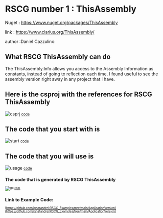 
# RSCG number 1 : ThisAssembly

Nuget :
    https://www.nuget.org/packages/ThisAssembly


link : https://www.clarius.org/ThisAssembly/ 


author :Daniel Cazzulino


## What RSCG ThisAssembly can do

The ThisAssembly.Info allows you access to the Assembly Information as constants, instead of going to reflection each time. I found useful to see the assembly version right away in any project that I have.

## Here is the csproj with the references for RSCG ThisAssembly

![csprj](http://ignatandrei.github.io/RSCG_Examples/images/ThisAssembly/The.csproj.png)
<small>
[code](http://ignatandrei.github.io/RSCG_Examples/images/ThisAssembly/The.csproj)
</small>


## The code that you start with is 


![start](http://ignatandrei.github.io/RSCG_Examples/images/ThisAssembly/ExistingCode.cs.png)
<small>
[code](http://ignatandrei.github.io/RSCG_Examples/images/ThisAssembly/ExistingCode.cs)
</small>

## The code that you will use is

![usage](http://ignatandrei.github.io/RSCG_Examples/images/ThisAssembly/Usage.cs.png)
<small>
[code](http://ignatandrei.github.io/RSCG_Examples/images/ThisAssembly/Usage.cs)
<small>


## The code that is generated by RSCG ThisAssembly

![gc](http://ignatandrei.github.io/RSCG_Examples/images/ThisAssembly/GeneratedCode.cs.png)
<small>
[code](http://ignatandrei.github.io/RSCG_Examples/images/ThisAssembly/GeneratedCode.cs)
</small>


## Link to Example Code: 
[https://github.com/ignatandrei/RSCG_Examples/tree/main/ApplicationVersion](https://github.com/ignatandrei/RSCG_Examples/tree/main/ApplicationVersion)


